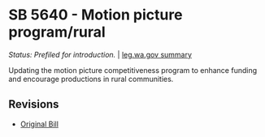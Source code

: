 # SB 5640 - Motion picture program/rural
*Status: Prefiled for introduction.* | [leg.wa.gov summary](https://app.leg.wa.gov/billsummary?BillNumber=5640&Year=2021)

Updating the motion picture competitiveness program to enhance funding and encourage productions in rural communities.

## Revisions
* [Original Bill](1/)